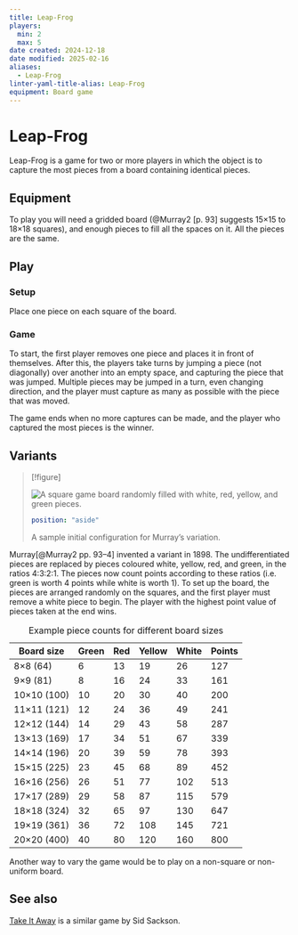 ```yaml
---
title: Leap-Frog
players:
  min: 2
  max: 5
date created: 2024-12-18
date modified: 2025-02-16
aliases:
  - Leap-Frog
linter-yaml-title-alias: Leap-Frog
equipment: Board game
---
```

# Leap-Frog

Leap-Frog is a game for two or more players in which the object is to capture
the most pieces from a board containing identical pieces.

## Equipment
To play you will need a gridded board (@Murray2 [p. 93] suggests 15×15 to 18×18
squares), and enough pieces to fill all the spaces on it. All the pieces are the
same.

## Play

### Setup

Place one piece on each square of the board.

### Game

To start, the first player removes one piece and places it in front of
themselves. After this, the players take turns by jumping a piece (not
diagonally) over another into an empty space, and capturing the piece that was
jumped. Multiple pieces may be jumped in a turn, even changing direction, and
the player must capture as many as possible with the piece that was moved.

The game ends when no more captures can be made, and the player who captured the
most pieces is the winner.

## Variants

> [!figure]
> 
> ![A square game board randomly filled with white, red, yellow, and green pieces.](leap-frog-variation.svg)
>
> ```yaml
> position: "aside"
> ```
>
>   A sample initial configuration for Murray’s variation.


Murray[@Murray2 pp. 93–4] invented a variant in 1898. The undifferentiated
pieces are replaced by pieces coloured white, yellow, red, and green, in the
ratios 4&ratio;3&ratio;2&ratio;1. The pieces now count points according to these ratios (i.e.
green is worth 4 points while white is worth 1). To set up the board, the pieces
are arranged randomly on the squares, and the first player must remove a white
piece to begin. The player with the highest point value of pieces taken at the
end wins.

<table>
<caption>
Example piece counts for different board sizes
</caption>
<thead>
<tr>
<th>
Board size
</th>
<th class="numeric">
Green
</th>
<th class="numeric">
Red
</th>
<th class="numeric">
Yellow
</th>
<th class="numeric">
White
</th>
<th class="numeric">
Points
</th>
</tr>
</thead>
<tbody>
<tr>
<td>
8×8 (64)
</td>
<td class="numeric">
6
</td>
<td class="numeric">
13
</td>
<td class="numeric">
19
</td>
<td class="numeric">
26
</td>
<td class="numeric">
127
</td>
</tr>
<tr>
<td>
9×9 (81)
</td>
<td class="numeric">
8
</td>
<td class="numeric">
16
</td>
<td class="numeric">
24
</td>
<td class="numeric">
33
</td>
<td class="numeric">
161
</td>
</tr>
<tr>
<td>
10×10 (100)
</td>
<td class="numeric">
10
</td>
<td class="numeric">
20
</td>
<td class="numeric">
30
</td>
<td class="numeric">
40
</td>
<td class="numeric">
200
</td>
</tr>
<tr>
<td>
11×11 (121)
</td>
<td class="numeric">
12
</td>
<td class="numeric">
24
</td>
<td class="numeric">
36
</td>
<td class="numeric">
49
</td>
<td class="numeric">
241
</td>
</tr>
<tr>
<td>
12×12 (144)
</td>
<td class="numeric">
14
</td>
<td class="numeric">
29
</td>
<td class="numeric">
43
</td>
<td class="numeric">
58
</td>
<td class="numeric">
287
</td>
</tr>
<tr>
<td>
13×13 (169)
</td>
<td class="numeric">
17
</td>
<td class="numeric">
34
</td>
<td class="numeric">
51
</td>
<td class="numeric">
67
</td>
<td class="numeric">
339
</td>
</tr>
<tr>
<td>
14×14 (196)
</td>
<td class="numeric">
20
</td>
<td class="numeric">
39
</td>
<td class="numeric">
59
</td>
<td class="numeric">
78
</td>
<td class="numeric">
393
</td>
</tr>
<tr>
<td>
15×15 (225)
</td>
<td class="numeric">
23
</td>
<td class="numeric">
45
</td>
<td class="numeric">
68
</td>
<td class="numeric">
89
</td>
<td class="numeric">
452
</td>
</tr>
<tr>
<td>
16×16 (256)
</td>
<td class="numeric">
26
</td>
<td class="numeric">
51
</td>
<td class="numeric">
77
</td>
<td class="numeric">
102
</td>
<td class="numeric">
513
</td>
</tr>
<tr>
<td>
17×17 (289)
</td>
<td class="numeric">
29
</td>
<td class="numeric">
58
</td>
<td class="numeric">
87
</td>
<td class="numeric">
115
</td>
<td class="numeric">
579
</td>
</tr>
<tr>
<td>
18×18 (324)
</td>
<td class="numeric">
32
</td>
<td class="numeric">
65
</td>
<td class="numeric">
97
</td>
<td class="numeric">
130
</td>
<td class="numeric">
647
</td>
</tr>
<tr>
<td>
19×19 (361)
</td>
<td class="numeric">
36
</td>
<td class="numeric">
72
</td>
<td class="numeric">
108
</td>
<td class="numeric">
145
</td>
<td class="numeric">
721
</td>
</tr>
<tr>
<td>
20×20 (400)
</td>
<td class="numeric">
40
</td>
<td class="numeric">
80
</td>
<td class="numeric">
120
</td>
<td class="numeric">
160
</td>
<td class="numeric">
800
</td>
</tr>
</tbody>
</table>

Another way to vary the game would be to play on a non-square or non-uniform board.

## See also

[Take It Away](games/take-it-away/take-it-away.md) is a similar game by Sid Sackson.
